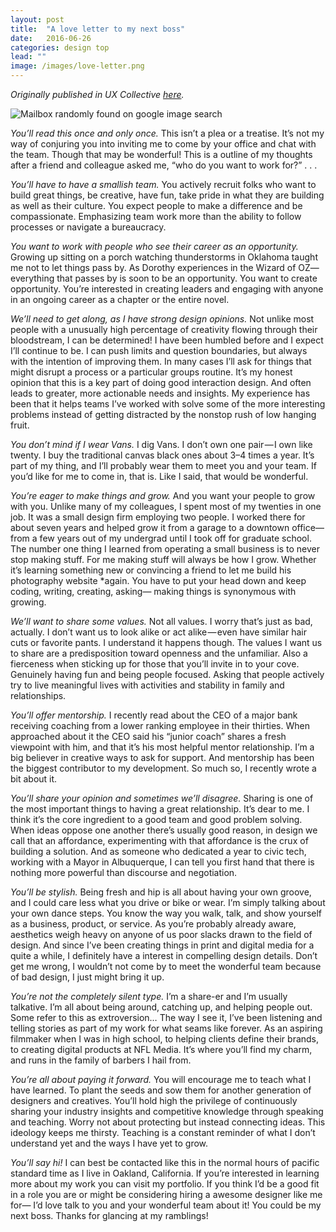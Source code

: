 ```yaml
---
layout: post
title:  "A love letter to my next boss"
date:   2016-06-26
categories: design top
lead: ""
image: /images/love-letter.png
---
```

_Originally published in UX Collective [here](https://uxdesign.cc/a-love-letter-to-my-next-boss-81a40fcc2c57)._

![Mailbox randomly found on google image search](https://cdn-images-1.medium.com/max/2600/1*IOZC9nmYpJCaendKkOWHVw.jpeg)

_You’ll read this once and only once._ This isn’t a plea or a treatise. It’s not my way of conjuring you into inviting me to come by your office and chat with the team. Though that may be wonderful! This is a outline of my thoughts after a friend and colleague asked me, “who do you want to work for?” . . .

_You’ll have to have a smallish team._ You actively recruit folks who want to build great things, be creative, have fun, take pride in what they are building as well as their culture. You expect people to make a difference and be compassionate. Emphasizing team work more than the ability to follow processes or navigate a bureaucracy.

_You want to work with people who see their career as an opportunity._ Growing up sitting on a porch watching thunderstorms in Oklahoma taught me not to let things pass by. As Dorothy experiences in the Wizard of OZ— everything that passes by is soon to be an opportunity. You want to create opportunity. You’re interested in creating leaders and engaging with anyone in an ongoing career as a chapter or the entire novel.

_We’ll need to get along, as I have strong design opinions._ Not unlike most people with a unusually high percentage of creativity flowing through their bloodstream, I can be determined! I have been humbled before and I expect I’ll continue to be. I can push limits and question boundaries, but always with the intention of improving them. In many cases I’ll ask for things that might disrupt a process or a particular groups routine. It’s my honest opinion that this is a key part of doing good interaction design. And often leads to greater, more actionable needs and insights. My experience has been that it helps teams I’ve worked with solve some of the more interesting problems instead of getting distracted by the nonstop rush of low hanging fruit.

_You don’t mind if I wear Vans._ I dig Vans. I don’t own one pair — I own like twenty. I buy the traditional canvas black ones about 3–4 times a year. It’s part of my thing, and I’ll probably wear them to meet you and your team. If you’d like for me to come in, that is. Like I said, that would be wonderful.

_You’re eager to make things and grow._ And you want your people to grow with you. Unlike many of my colleagues, I spent most of my twenties in one job. It was a small design firm employing two people. I worked there for about seven years and helped grow it from a garage to a downtown office— from a few years out of my undergrad until I took off for graduate school. The number one thing I learned from operating a small business is to never stop making stuff. For me making stuff will always be how I grow. Whether it’s learning something new or convincing a friend to let me build his photography website *again. You have to put your head down and keep coding, writing, creating, asking— making things is synonymous with growing.

_We’ll want to share some values._ Not all values. I worry that’s just as bad, actually. I don’t want us to look alike or act alike — even have similar hair cuts or favorite pants. I understand it happens though. The values I want us to share are a predisposition toward openness and the unfamiliar. Also a fierceness when sticking up for those that you’ll invite in to your cove. Genuinely having fun and being people focused. Asking that people actively try to live meaningful lives with activities and stability in family and relationships.

_You’ll offer mentorship._ I recently read about the CEO of a major bank receiving coaching from a lower ranking employee in their thirties. When approached about it the CEO said his “junior coach” shares a fresh viewpoint with him, and that it’s his most helpful mentor relationship. I’m a big believer in creative ways to ask for support. And mentorship has been the biggest contributor to my development. So much so, I recently wrote a bit about it.

_You’ll share your opinion and sometimes we’ll disagree._ Sharing is one of the most important things to having a great relationship. It’s dear to me. I think it’s the core ingredient to a good team and good problem solving. When ideas oppose one another there’s usually good reason, in design we call that an affordance, experimenting with that affordance is the crux of building a solution. And as someone who dedicated a year to civic tech, working with a Mayor in Albuquerque, I can tell you first hand that there is nothing more powerful than discourse and negotiation.

_You’ll be stylish._ Being fresh and hip is all about having your own groove, and I could care less what you drive or bike or wear. I’m simply talking about your own dance steps. You know the way you walk, talk, and show yourself as a business, product, or service. As you’re probably already aware, aesthetics weigh heavy on anyone of us poor slacks drawn to the field of design. And since I’ve been creating things in print and digital media for a quite a while, I definitely have a interest in compelling design details. Don’t get me wrong, I wouldn’t not come by to meet the wonderful team because of bad design, I just might bring it up.

_You’re not the completely silent type._ I’m a share-er and I’m usually talkative. I’m all about being around, catching up, and helping people out. Some refer to this as extroversion… The way I see it, I’ve been listening and telling stories as part of my work for what seams like forever. As an aspiring filmmaker when I was in high school, to helping clients define their brands, to creating digital products at NFL Media. It’s where you’ll find my charm, and runs in the family of barbers I hail from.

_You’re all about paying it forward._ You will encourage me to teach what I have learned. To plant the seeds and sow them for another generation of designers and creatives. You’ll hold high the privilege of continuously sharing your industry insights and competitive knowledge through speaking and teaching. Worry not about protecting but instead connecting ideas. This ideology keeps me thirsty. Teaching is a constant reminder of what I don’t understand yet and the ways I have yet to grow.

_You’ll say hi!_ I can best be contacted like this in the normal hours of pacific standard time as I live in Oakland, California. If you’re interested in learning more about my work you can visit my portfolio. If you think I’d be a good fit in a role you are or might be considering hiring a awesome designer like me for— I’d love talk to you and your wonderful team about it! You could be my next boss. Thanks for glancing at my ramblings!
